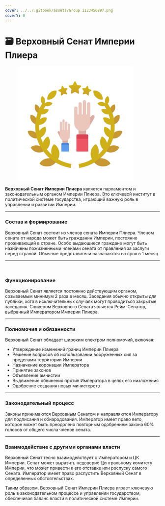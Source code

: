```yaml
---
cover: ../../.gitbook/assets/Group 1123456897.png
coverY: 0
---
```


# 🗃️ Верховный Сенат Империи Плиера

<figure><img src="../../.gitbook/assets/Group 1123456947.png" alt="" width="375"><figcaption></figcaption></figure>

**Верховный Сенат Империи Плиера** является парламентом и законодательным органом Империи Плиера. Это ключевой институт в политической системе государства, играющий важную роль в управлении и развитии Империи.

***

### Состав и формирование

Верховный Сенат состоит из членов сената Империи Плиера. Членом сената от народа может быть гражданин Империи, постоянно проживающий в стране. Особо выдающиеся граждане могут быть назначены пожизненными членами сената от правления за заслуги перед страной. Обычные представители назначаются на срок в 1 месяц.

***

<figure><img src="../../.gitbook/assets/Group 1123456895 (1).png" alt=""><figcaption></figcaption></figure>

### Функционирование

Верховный Сенат является постоянно действующим органом, созываемым минимум 2 раза в месяц. Заседания обычно открыты для публики, хотя в исключительных случаях могут проводиться закрытые заседания. Спикером Верховного Сената является Рейм-Сенатор, выбранный Императором Империи Плиера.

***

### Полномочия и обязанности

Верховный Сенат обладает широким спектром полномочий, включая:

* Утверждение изменений границ Империи Плиера
* Решение вопросов об использовании вооруженных сил за пределами территории Империи
* Назначение коронации Императора
* Принятие законов
* Объявление амнистии
* Выдвижение обвинения против Императора в целях его низложения
* Одобрение создания новых министерств

***

### Законодательный процесс

Законы принимаются Верховным Сенатом и направляются Императору для подписания и обнародования. Император имеет право вето, которое может быть преодолено повторным одобрением закона 60% голосов от общего числа членов сената.

***

### Взаимодействие с другими органами власти

Верховный Сенат тесно взаимодействует с Императором и ЦК Империи. Сенат может выразить недоверие Центральному комитету Империи, что может привести к его отставке или роспуску самого Сената. Император имеет право распустить Верховный Сенат в определенных обстоятельствах.

Таким образом, Верховный Сенат Империи Плиера играет ключевую роль в законодательном процессе и управлении государством, обеспечивая баланс власти в политической системе Империи.
